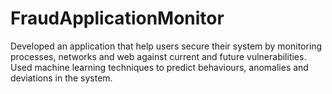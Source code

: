 # FraudApplicationMonitor
Developed an application that help users secure their system by monitoring processes, networks and web against current and future vulnerabilities. Used machine learning techniques to predict behaviours, anomalies and deviations in the system.
